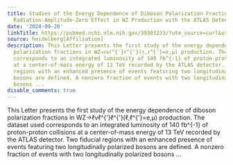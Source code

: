 ```yaml
---
title: Studies of the Energy Dependence of Diboson Polarization Fractions and the
  Radiation-Amplitude-Zero Effect in WZ Production with the ATLAS Detector
date: '2024-09-20'
linkTitle: https://pubmed.ncbi.nlm.nih.gov/39303233/?utm_source=curl&utm_medium=rss&utm_campaign=pubmed-2&utm_content=1FakS-2QOkCT8HsMOQP1bCRQ4YzyumYOmxmF0moLsQ3dFB1E9V&fc=20220326224207&ff=20240920192845&v=2.18.0.post9+e462414
source: heidelberg[Affiliation]
description: This Letter presents the first study of the energy dependence of diboson
  polarization fractions in WZ→ℓνℓ^{'}ℓ^{'}(ℓ,ℓ^{'}=e,μ) production. The dataset used
  corresponds to an integrated luminosity of 140 fb^{-1} of proton-proton collisions
  at a center-of-mass energy of 13 TeV recorded by the ATLAS detector. Two fiducial
  regions with an enhanced presence of events featuring two longitudinally polarized
  bosons are defined. A nonzero fraction of events with two longitudinally polarized
  bosons ...
disable_comments: true
---
```

This Letter presents the first study of the energy dependence of diboson polarization fractions in WZ→ℓνℓ^{'}ℓ^{'}(ℓ,ℓ^{'}=e,μ) production. The dataset used corresponds to an integrated luminosity of 140 fb^{-1} of proton-proton collisions at a center-of-mass energy of 13 TeV recorded by the ATLAS detector. Two fiducial regions with an enhanced presence of events featuring two longitudinally polarized bosons are defined. A nonzero fraction of events with two longitudinally polarized bosons ...